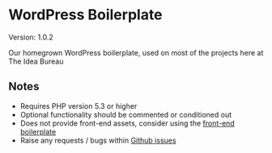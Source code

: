 # WordPress Boilerplate

Version: 1.0.2

Our homegrown WordPress boilerplate, used on most of the projects here at The Idea Bureau

## Notes

- Requires PHP version 5.3 or higher
- Optional functionality should be commented or conditioned out
- Does not provide front-end assets, consider using the [front-end boilerplate](https://github.com/theideabureau/Front-End-Boilerplate)
- Raise any requests / bugs within [Github issues](https://github.com/theideabureau/WordPress-Boilerplate/issues)
